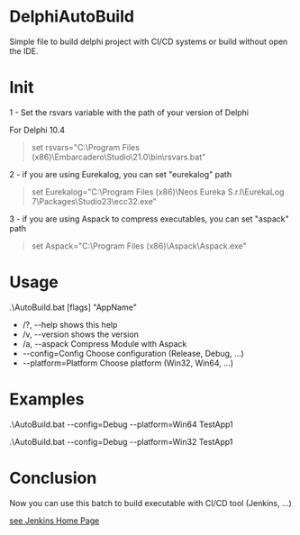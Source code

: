 # DelphiAutoBuild
Simple file to build delphi project with CI/CD systems or build without open the IDE.


# Init 

1 - Set the rsvars variable with the path of your version of Delphi
   
   For Delphi 10.4 
> set rsvars="C:\Program Files (x86)\Embarcadero\Studio\21.0\bin\rsvars.bat"
   
2 - if you are using Eurekalog, you can set "eurekalog" path 

> set Eurekalog="C:\Program Files (x86)\Neos Eureka S.r.l\EurekaLog 7\Packages\Studio23\ecc32.exe" 	


3 - if you are using Aspack to compress executables, you can set "aspack" path

> set Aspack="C:\Program Files (x86)\Aspack\Aspack.exe"
   
# Usage 

.\AutoBuild.bat [flags] "AppName"

- /?, --help              shows this help
- /v, --version           shows the version
- /a, --aspack            Compress Module with Aspack
- --config=Config         Choose configuration (Release, Debug, ...)
- --platform=Platform     Choose platform (Win32, Win64, ...)


# Examples 

.\AutoBuild.bat --config=Debug --platform=Win64 TestApp1

.\AutoBuild.bat --config=Debug --platform=Win32 TestApp1


# Conclusion 

Now you can use this batch to build executable with CI/CD tool (Jenkins, ...) 

[see Jenkins Home Page](https://www.jenkins.io/ "Jenkins Home Page")